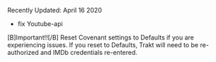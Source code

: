Recently Updated: April 16 2020

- fix Youtube-api






[B]Important!![/B] Reset Covenant settings to Defaults if you are experiencing issues.
If you reset to Defaults, Trakt will need to be re-authorized and IMDb credentials re-entered.

